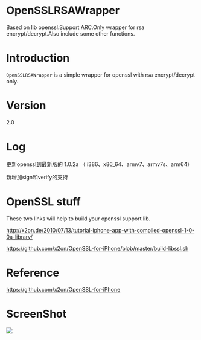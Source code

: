OpenSSLRSAWrapper
=================
Based on lib openssl.Support ARC.Only wrapper for rsa encrypt/decrypt.Also include some other functions.

Introduction
=================
`OpenSSLRSAWrapper` is a simple wrapper for openssl with rsa encrypt/decrypt only.

Version
=================
2.0

Log
=================
更新openssl到最新版的 1.0.2a （ i386、x86_64、armv7、armv7s、arm64）

新增加sign和verify的支持


OpenSSL stuff
=================
These two links will help to build your openssl support lib.

http://x2on.de/2010/07/13/tutorial-iphone-app-with-compiled-openssl-1-0-0a-library/

https://github.com/x2on/OpenSSL-for-iPhone/blob/master/build-libssl.sh

Reference
=================
https://github.com/x2on/OpenSSL-for-iPhone

ScreenShot
=================
<img src="https://github.com/reference/OpenSSLRSAWrapper/blob/master/OpenSSLRSAWrapper/Screenshot.png">



